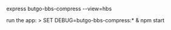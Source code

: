 express butgo-bbs-compress --view=hbs

run the app:
     > SET DEBUG=butgo-bbs-compress:* & npm start